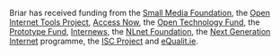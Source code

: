 Briar has received funding from
the [Small Media Foundation](https://smallmedia.org.uk/),
the [Open Internet Tools Project](https://web.archive.org/web/20160413063937/https://www.openitp.org/),
[Access Now](https://accessnow.org/),
the [Open Technology Fund](https://www.opentech.fund/),
the [Prototype Fund](https://prototypefund.de/),
[Internews](https://www.internews.org/),
the [NLnet Foundation](https://nlnet.nl/),
the [Next Generation Internet](https://ngi.eu) programme,
the [ISC Project](https://www.counterpart.org/our-work/the-isc-project/)
and [eQualit.ie](https://equalit.ie/).
